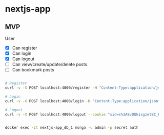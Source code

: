 # nextjs-app

## MVP

User
- [x] Can register
- [x] Can login
- [x] Can logout
- [ ] Can view/create/update/delete posts
- [ ] Can bookmark posts

```sh

# Register
curl -v -X POST localhost:4000/register -H "Content-Type:application/json" -d "{\"name\":\"Arthur\",\"email\":\"arthur@gmail.com\",\"password\":\"Secret12\",\"passwordConfirmation\":\"Secret12\"}"

# Login
curl -v -X POST localhost:4000/login -H "Content-Type:application/json" -d "{\"email\":\"arthur@gmail.com\",\"password\":\"Secret12\"}"

# Logout
curl -v -X POST localhost:4000/logout --cookie "sid=s%3A8vDQNisgzetBC_GGcGjg5TG0mhFHw3XF.esGhOENn%2FjQCiaoIhxKEJHuhbFBAjdZEApsoZvrfh2s"

```

```sh

docker exec -it nextjs-app_db_1 mongo -u admin -p secret auth

```
